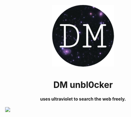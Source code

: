 <p align="center"><img src="/static/img/logo.png" height="200">
</p>

<h1 align="center">DM unbl0cker</h1>

<h4 align="center">uses ultraviolet to search the web freely.</h3>


<a href="https://discord.gg/hrXXUeWgrn" align="center">
  <img src="https://dcbadge.vercel.app/api/server/hrXXUeWgrn"/>
</a>
